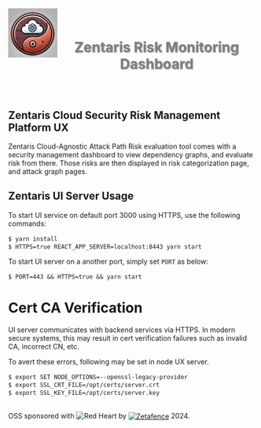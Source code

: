 <h1 align="center">
    <img align="left" width="100" height="100" src="../images/zentaris.png" alt="Zentaris"/>
    <br />
    <p style="color: #808080; text-shadow: 1px 1px 2px rgba(0, 0, 0, 0.5);">
    Zentaris Risk Monitoring Dashboard
    </p>
</h1>

<br/>

## Zentaris Cloud Security Risk Management Platform UX

Zentaris Cloud-Agnostic Attack Path Risk evaluation tool comes with a security management dashboard to view dependency graphs, and evaluate risk from there. Those risks are then displayed in risk categorization page, and attack graph pages.

## Zentaris UI Server Usage

To start UI service on default port 3000 using HTTPS, use the following commands:

```
$ yarn install
$ HTTPS=true REACT_APP_SERVER=localhost:8443 yarn start
```

To start UI server on a another port, simply set `PORT` as below:

```
$ PORT=443 && HTTPS=true && yarn start
```

# Cert CA Verification

UI server communicates with backend services via HTTPS. In modern secure systems, this
may result in cert verification failures such as invalid CA, incorrect CN, etc.

To avert these errors, following may be set in node UX server.

```
$ export SET NODE_OPTIONS=--openssl-legacy-provider
$ export SSL_CRT_FILE=/opt/certs/server.crt
$ export SSL_KEY_FILE=/opt/certs/server.key
```

<br/>OSS sponsored with ![Red Heart](https://img.shields.io/badge/-❤-ff0000?style=for-the-badge) by
    <a href="https://zetafence.com">
    <img align="center" width="85" src="https://img.shields.io/badge/Zetafence-8A2BE2" alt="Zetafence"/></a>
2024.

